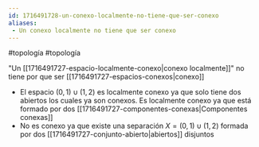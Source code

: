```yaml
---
id: 1716491728-un-conexo-localmente-no-tiene-que-ser-conexo
aliases:
 - Un conexo localmente no tiene que ser conexo
---
```


#topología #topología 

"Un [[1716491727-espacio-localmente-conexo|conexo localmente]]" no tiene por que ser [[1716491727-espacios-conexos|conexo]]

- El espacio $(0,1) \cup (1,2)$ es localmente conexo ya que solo tiene dos abiertos los cuales ya son conexos. Es localmente conexo ya que está formado por dos [[1716491727-componentes-conexas|Componentes conexas]]
- No es conexo ya que existe una separación $X = (0,1) \cup (1,2)$ formada por dos [[1716491727-conjunto-abierto|abiertos]] disjuntos